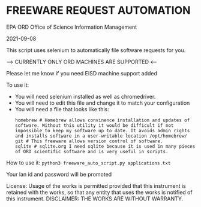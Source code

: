# FREEWARE REQUEST AUTOMATION

EPA ORD Office of Science Information Management

2021-09-08

This script uses selenium to automatically file software requests for you.

--> CURRENTLY ONLY ORD MACHINES ARE SUPPORTED <--

Please let me know if you need EISD machine support added

To use it:

* You will need selenium installed as well as chromedriver.
* You will need to edit this file and change it to match your configuration
* You will need a file that looks like this:
    ```
    homebrew # Homebrew allows convinence installation and updates of software. Without this utility it would be difficult if not impossible to keep my software up to date. It avoids admin rights and installs software in a user-writable location /opt/homebrew/
    git # This freeware allows version control of software.
    sqlite # sqlite.org I need sqlite because it is used in many pieces of ORD scientific software and is very useful in scripts.
    ```
How to use it:
`python3 freeware_auto_script.py applications.txt`

Your lan id and password will be promoted

License:
Usage of the works is permitted provided that this instrument is retained with the works,
so that any entity that uses the works is notified of this instrument. DISCLAIMER: THE WORKS ARE WITHOUT WARRANTY.
